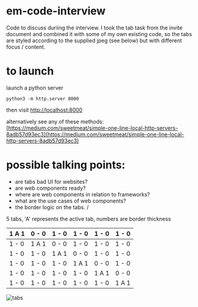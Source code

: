 # em-code-interview

Code to discuss duriing the interview. I took the tab task from the invite document and combined it with some of my own existing code, so the tabs are styled according to the supplied jpeg (see below) but with different focus / content.

# to launch

launch a python server

```
python3 -m http.server 8000
```

then visit
[http://localhost:8000](http://localhost:8000/)

alternatively see any of these methods:
[https://medium.com/sweetmeat/simple-one-line-local-http-servers-8adb57d93ec3](https://medium.com/sweetmeat/simple-one-line-local-http-servers-8adb57d93ec3)

# possible talking points:

- are tabs bad UI for websites?
- are web components ready?
- where are web components in relation to frameworks?
- what are the use cases of web components?
- the border logic on the tabs.
  \/

5 tabs, 'A' represents the active tab, numbers are border thickness

| 1 A 1 | 0 - 0 | 1 - 0 | 1 - 0 | 1 - 0 | 1 - 0 |
| ----- | ----- | ----- | ----- | ----- | ----- |
| 1 - 0 | 1 A 1 | 0 - 0 | 1 - 0 | 1 - 0 | 1 - 0 |
| 1 - 0 | 1 - 0 | 1 A 1 | 0 - 0 | 1 - 0 | 1 - 0 |
| 1 - 0 | 1 - 0 | 1 - 0 | 1 A 1 | 0 - 0 | 1 - 0 |
| 1 - 0 | 1 - 0 | 1 - 0 | 1 - 0 | 1 A 1 | 0 - 0 |
| 1 - 0 | 1 - 0 | 1 - 0 | 1 - 0 | 1 - 0 | 1 A 1 |

![tabs](https://github.com/user-attachments/assets/804d3d2e-ba8a-4e36-8934-eaac100523b0)
